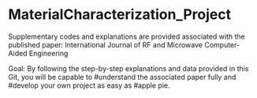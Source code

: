# MaterialCharacterization_Project
Supplementary codes and explanations are provided associated with the published paper: International Journal of RF and Microwave Computer-Aided Engineering

Goal: 
By following the step-by-step explanations and data provided in this Git, you will be capable to #understand the associated paper fully and #develop your own project as easy as #apple pie.  
